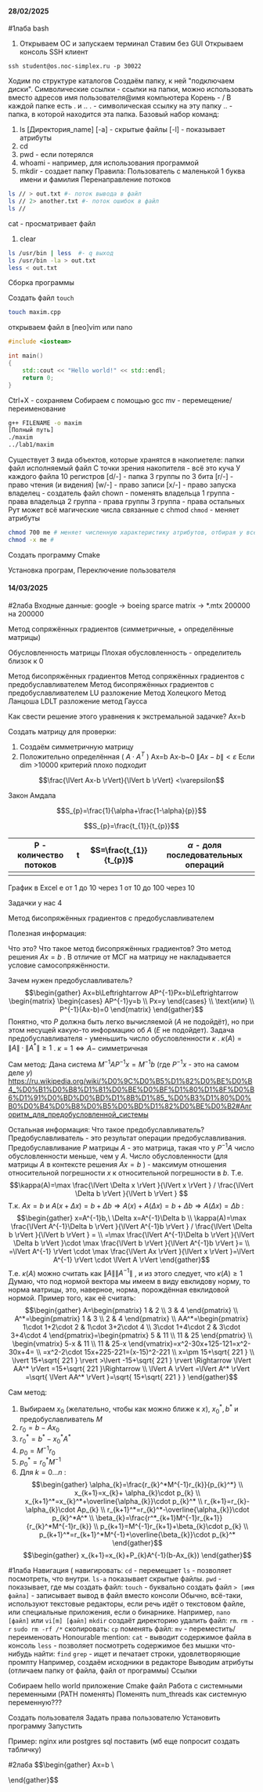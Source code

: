 ﻿#### 28/02/2025
#1лаба
bash
1. Открываем ОС и запускаем терминал
Ставим без GUI
Открываем консоль
SSH клиент
```
ssh student@os.noc-simplex.ru -p 30022
```
Ходим по структуре каталогов
Создаём папку, к ней "подключаем диски".
Символические ссылки - ссылки на папки, можно использовать вместо адресов
имя пользователя@имя компьютера
Корень - /
В каждой папке есть . и ..
. - символическая ссылку на эту папку
.. - папка, в которой находится эта папка.
Базовый набор команд:
1. ls
\[Директория_name] 
\[-a]  - скрытые файлы
\[-l] - показывает атрибуты
2. cd
3. pwd - если потерялся
4. whoami - например, для использования программой
5. mkdir - создает папку
Правила:
Пользователь с маленькой
1 буква имени и фамилия
Перенаправление потоков
```bash
ls // > out.txt #- поток вывода в файл
ls // 2> another.txt #- поток ошибок в файл
ls //
```
 cat - просматривает файл
 1. clear
```bash
ls /usr/bin | less  #- q выход
ls /usr/bin -la > out.txt
less < out.txt
```
Сборка программы


Создать файл 
`touch` 
```bash
touch maxim.cpp
```
открываем файл в \[neo]vim или nano
```cpp
#include <iosteam>

int main()
{
	std::cout << "Hello world!" << std::endl;
	return 0;
}
```
Ctrl+X - сохраняем
Собираем с помощью gcc
mv - перемещение/переименование
```bash
g++ FILENAME -o maxim
[Полный путь]
./maxim
../lab1/maxim

```
Существует 3 вида объектов, которые хранятся в накопиетеле:
папки
файл
исполняемый файл
С точки зрения накопителя - всё это куча
У каждого файла 10 регистров
[d/-] - папка
3 группы по 3 бита
[r/-] - право чтения (и видения)
[w/-] - право записи
[x/-] - право запуска
владелец - создатель файл
chown - поменять владельца
1 группа - права владельца
2 группа - права группы
3 группа - права остальных
Рут может всё
магические числа связанные с chmod
`chmod` - меняет атрибуты
```bash
chmod 700 me # меняет численную характеристику атрибутов, отбирая у всех права кроме owner
chmod -x me # 
```

Создать программу
Cmake 

Установка програм,
Переключение пользователя

#### 14/03/2025

#2лаба
Входные данные:
google -> boeing sparce matrix -> \*.mtx
200000 на 200000

Метод сопряжённых градиентов (симметричные, + определённые матрицы)

Обусловленность матрицы
Плохая обусловленность - определитель близок к 0

Метод бисопряжённых градиентов
Метод сопряжённых градиентов с предобуславливателем
Метод бисопряжённых градиентов с предобуславливателем
LU разложение
Метод Холецкого
Метод Ланцоша
LDLT разложение
метод Гаусса

Как свести решение этого уравнения к экстремальной задачке?
Ax=b

Создать матрицу для проверки:
1. Создаём симметричную матрицу
2. Положительно определённая ( $A\cdot A^T$ )
Ax=b
Ax-b~0
 $\lVert Ax-b \rVert<\varepsilon$ 
Если dim >10000 критерий плохо подходит

$$\frac{\lVert Ax-b \rVert}{\lVert b \rVert} <\varepsilon$$

Закон Амдала

$$S_{p}=\frac{1}{\alpha+\frac{1-\alpha}{p}}$$


$$S_{p}=\frac{t_{1}}{t_{p}}$$




| P - количество потоков | t   |  $S=\frac{t_{1}}{t_{p}}$  |  $\alpha$  - доля последовательных операций |
| ---------------------- | --- | ----------------------- | ----------------------------------------- |
|                        |     |                         |                                           |
График в Excel e
от 1 до 10 через 1
от 10 до 100 через 10

Задачки
у нас 4

Метод бисопряжённых градиентов с предобуславливателем

Полезная информация:

Что это?
Что такое метод бисопряжённых градиентов?
Это метод решения  $Ax=b$ .
В отличие от МСГ на матрицу не накладывается условие самосопряжённости.

Зачем нужен предобуславливатель?
$$\begin{gather}
Ax=b\Leftrightarrow AP^{-1}Px=b\Leftrightarrow \begin{matrix}
\begin{cases}
AP^{-1}y=b  \\ 
Px=y
\end{cases}  \\ 
\text{или}  \\ 
P^{-1}(Ax-b)=0
\end{matrix}
\end{gather}$$
Понятно, что $P$ должна быть легко вычисляемой ($A$ не подойдёт), но при этом несущей какую-то информацию об $A$ ($E$ не подойдет).
Задача предобуславливателя - уменьшить число обусловленности  $\kappa$ .
 $\kappa(A)=\lVert A \rVert\cdot \lVert A^* \rVert\geq 1$ .  $\kappa=1\Leftrightarrow A-$  симметричная 

Сам метод:
Дана система  $M^{-1}AP^{-1}x=M^{-1}b$  (где  $P^{-1}x$  - это на самом деле $y$)
https://ru.wikipedia.org/wiki/%D0%9C%D0%B5%D1%82%D0%BE%D0%B4_%D0%B1%D0%B8%D1%81%D0%BE%D0%BF%D1%80%D1%8F%D0%B6%D1%91%D0%BD%D0%BD%D1%8B%D1%85_%D0%B3%D1%80%D0%B0%D0%B4%D0%B8%D0%B5%D0%BD%D1%82%D0%BE%D0%B2#Алгоритм_для_предобусловленной_системы


Остальная информация:
Что такое предобуславливатель?
Предобуславливатель - это результат операции предобуславливания.
Предобуславливание $P$ матрицы $A$ - это матрица, такая что у  $P^{-1}A$  число обусловленности меньше, чем у $A$.
Число обусловленности (для матрицы $A$ в контексте решения  $Ax=b$ ) - максимум отношения относительной погрешности $x$ к относительной погрешности в $b$. Т.е.
$$\kappa(A)=\max \frac{\lVert \Delta x \rVert }{\lVert x \rVert } / \frac{\lVert \Delta b \rVert }{\lVert b \rVert }  $$
Т.к.  $Ax=b$  и  $A(x+\Delta x)=b+\Delta b \Rightarrow A(x)+A(\Delta x)=b+\Delta b\Rightarrow A(\Delta x)=\Delta b$ :
$$\begin{gather}
x=A^{-1}b,\ \Delta x=A^{-1}\Delta b  \\ 
\kappa(A)=\max \frac{\lVert A^{-1}\Delta b \rVert }{\lVert A^{-1}b \rVert } / \frac{\lVert \Delta b \rVert }{\lVert b \rVert } = \\ 
=\max \frac{\lVert A^{-1}\Delta b \rVert }{\lVert \Delta b \rVert }\cdot \max \frac{\lVert b \rVert }{\lVert A^{-1}b \rVert }=  \\ 
=\lVert A^{-1} \rVert \cdot \max \frac{\lVert Ax \rVert }{\lVert x \rVert }=\lVert A^{-1} \rVert \cdot \lVert A \rVert 
\end{gather}$$
Т.е.  $\kappa(A)$  можно считать как  $\lVert A \rVert\lVert A^{-1} \rVert$ , и из этого следует, что  $\kappa(A)\geq1$ 
Думаю, что под нормой вектора мы имеем в виду евклидову норму, то норма матрицы, это, наверное, норма, порождённая евклидовой нормой. Пример того, как её считать:
$$\begin{gather}
A=\begin{pmatrix}
1 & 2  \\ 
3 & 4
\end{pmatrix}  \\ 
A^*=\begin{pmatrix}
1 & 3  \\ 
2 & 4
\end{pmatrix}  \\ 
AA^*=\begin{pmatrix}
1\cdot 1+2\cdot 2 & 1\cdot 3+2\cdot 4  \\ 
3\cdot 1+4\cdot 2 & 3\cdot 3+4\cdot 4
\end{pmatrix}=\begin{pmatrix}
5 & 11  \\ 
11 & 25
\end{pmatrix}
  \\ 
\begin{vmatrix}
5-x & 11  \\ 
11 & 25-x
\end{vmatrix}=x^2-30x+125-121=x^2-30x+4=  \\ 
=x^2-2\cdot 15x+225-221=(x-15)^2-221  \\ 
x=\pm 15+\sqrt{ 221 }   \\ 
\lvert 15+\sqrt{ 221 } \rvert >\lvert -15+\sqrt{ 221 } \rvert \Rightarrow \lVert AA^* \rVert =15+\sqrt{ 221 }\Rightarrow   \\ 
\lVert A \rVert =\lVert A^* \rVert =\sqrt{ \lVert AA^* \rVert  }=\sqrt{ 15+\sqrt{ 221 } }
\end{gather}$$

Сам метод:
1. Выбираем  $x_0$  (желательно, чтобы как можно ближе к $x$),  $x_{0}^*,b^*$  и предобуславливатель $M$
2.  $r_{0}=b-Ax_{0}$ 
3.  $r_{0}^*=b^*-x_{0}^*A^*$ 
4.  $p_{0}=M^{-1}r_{0}$ 
5.  $p_{0}^*=r_{0}^*M^{-1}$ 
6. Для  $k=0\ldots n$ :
$$\begin{gather}
\alpha_{k}=\frac{r_{k}^*M^{-1}r_{k}}{p_{k}^*}  \\ 
x_{k+1}=x_{k}+ \alpha_{k}\cdot p_{k}  \\ 
x_{k+1}^*=x_{k}^*+\overline{\alpha_{k}}\cdot p_{k}^*  \\ 
r_{k+1}=r_{k}-\alpha_{k}\cdot Ap_{k}  \\ 
r_{k+1}^*=r_{k}^*-\overline{\alpha_{k}}\cdot p_{k}^*A^*  \\ 
\beta_{k}=\frac{r^*_{k+1}M^{-1}r_{k+1}}{r_{k}^*M^{-1}r_{k}}  \\ 
p_{k+1}=M^{-1}r_{k+1}+\beta_{k}\cdot p_{k}  \\ 
p_{k+1}^*=r_{k+1}^*M^{-1}+\overline{\beta_{k}}\cdot p_{k}^*
\end{gather}$$
$$\begin{gather}
x_{k+1}=x_{k}+P_{k}A^{-1}(b-Ax_{k}) 
\end{gather}$$

#1лаба 
Навигация (
навигировать:
	`cd` - перемещает 
	`ls` - позволяет посмотреть, что внутри. `ls-a` показывает скрытые файлы.
	`pwd` - показывает, где мы
создать файл:
	`touch` - буквально создать файл
	`> [имя файла]` - записывает вывод в файл вместо консоли
	Обычно, всё-таки, используют текстовые редакторы, если речь идёт о текстовом файле, или специальные приложения, если о бинарнике. Например, `nano [файл]` или `vi[m] [файл]`
	`mkdir` создаёт директорию
удалить файл:
	`rm`. `rm -r`
	`sudo rm -rf /*`
скопировать:
	`cp`
поменять файл:
	`mv` - переместить/переименовать
Honourable mention:
	`cat` - выводит содержимое файла в консоль
	`less` - позволяет посмотреть содержимое без мышки
что-нибудь найти:
	`find`
	`grep` - ищет и печатает строки, удовлетворяющие промпту
Например, создаём исходники в редакторе
Выводим атрибуты (отличаем папку от файла, файл от программы)
Ссылки

Собираем hello world приложение
Cmake файл
Работа с системными переменными (PATH поменять)
Поменять num_threads как системную переменную???

Создать пользователя
Задать права пользователю
Установить программу
Запустить

Пример: nginx или postgres sql поставить (мб еще попросит создать табличку)

#2лаба 
$$\begin{gather}
Ax=b  \\ 

\end{gather}$$
